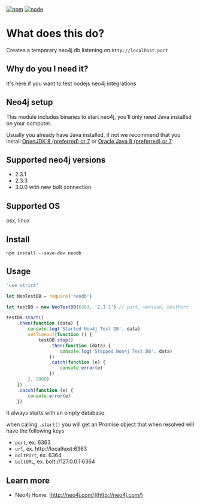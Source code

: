 [![npm](https://img.shields.io/npm/v/neodb.svg)](https://www.npmjs.com/package/neodb) [![node](https://img.shields.io/node/v/neodb.svg)]()

What does this do?
=======================================
Creates a temporary neo4j db listening on `http://localhost:port`


Why do you I need it?
-----------------
It's here if you want to test nodejs neo4j integrations


Neo4j setup
----------
This module includes binaries to start neo4j, you’ll only need Java installed on your computer.

Usually you already have Java installed, if not we recommend that you install [OpenJDK 8 (preferred) or 7](http://openjdk.java.net/) or [Oracle Java 8 (preferred) or 7](http://www.oracle.com/technetwork/java/javase/downloads/index.html)

Supported neo4j versions
----
- 2.3.1
- 2.3.3
- 3.0.0 with new bolt connection

Supported OS
----------
osx, linux

Install
----------
`npm install --save-dev neodb`

Usage
----------
```js
"use strict"

let NeoTestDB = require('neodb')

let testDB = new NeoTestDB(6363, '2.3.1') // port, version, boltPort

testDB.start()
    .then(function (data) {
        console.log('Started Neo4j Test DB', data)
        setTimeout(function () {
            testDB.stop()
                .then(function (data) {
                    console.log('Stopped Neo4j Test DB', data)
                })
                .catch(function (e) {
                    console.error(e)
                })
        }, 2000)
    })
    .catch(function (e) {
        console.error(e)
    })
```

It always starts with an empty database.

when calling `.start()` you will get an Promise object that when resolved will have the following keys
- `port`, ex. 6363
- `url`, ex. http://localhost:6363
- `boltPort`, ex. 6364
- `boltURL`, ex. bolt://127.0.0.1:6364

Learn more
----------

* Neo4j Home: [http://neo4j.com/](http://neo4j.com/)
